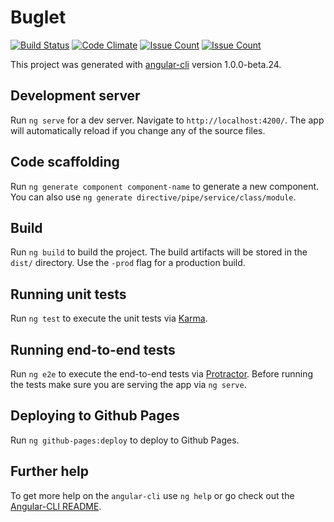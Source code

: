 # Buglet

[![Build Status](https://travis-ci.org/CoderCat84/Buglet.svg?branch=master)](https://travis-ci.org/CoderCat84/Buglet)
[![Code Climate](https://codeclimate.com/github/CoderCat84/Buglet/badges/gpa.svg)](https://codeclimate.com/github/CoderCat84/Buglet)
[![Issue Count](https://codeclimate.com/github/CoderCat84/Buglet/badges/issue_count.svg)](https://codeclimate.com/github/CoderCat84/Buglet)
[![Issue Count](https://codeclimate.com/github/CoderCat84/Buglet/badges/issue_count.svg)](https://codeclimate.com/github/CoderCat84/Buglet)

This project was generated with [angular-cli](https://github.com/angular/angular-cli) version 1.0.0-beta.24.

## Development server
Run `ng serve` for a dev server. Navigate to `http://localhost:4200/`. The app will automatically reload if you change any of the source files.

## Code scaffolding

Run `ng generate component component-name` to generate a new component. You can also use `ng generate directive/pipe/service/class/module`.

## Build

Run `ng build` to build the project. The build artifacts will be stored in the `dist/` directory. Use the `-prod` flag for a production build.

## Running unit tests

Run `ng test` to execute the unit tests via [Karma](https://karma-runner.github.io).

## Running end-to-end tests

Run `ng e2e` to execute the end-to-end tests via [Protractor](http://www.protractortest.org/).
Before running the tests make sure you are serving the app via `ng serve`.

## Deploying to Github Pages

Run `ng github-pages:deploy` to deploy to Github Pages.

## Further help

To get more help on the `angular-cli` use `ng help` or go check out the [Angular-CLI README](https://github.com/angular/angular-cli/blob/master/README.md).
